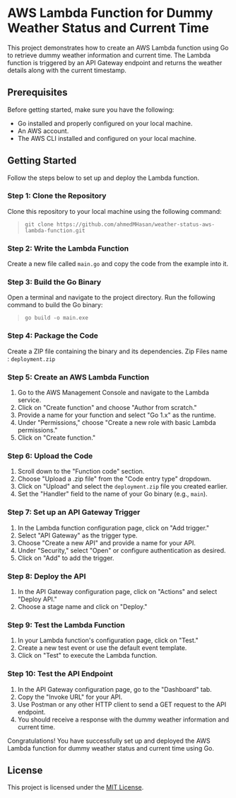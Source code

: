 # AWS Lambda Function for Dummy Weather Status and Current Time

This project demonstrates how to create an AWS Lambda function using Go to retrieve dummy weather information and current time. The Lambda function is triggered by an API Gateway endpoint and returns the weather details along with the current timestamp.

## Prerequisites

Before getting started, make sure you have the following:

- Go installed and properly configured on your local machine.
- An AWS account.
- The AWS CLI installed and configured on your local machine.

## Getting Started

Follow the steps below to set up and deploy the Lambda function.

### Step 1: Clone the Repository

Clone this repository to your local machine using the following command:

> ``git clone https://github.com/ahmedMHasan/weather-status-aws-lambda-function.git``


### Step 2: Write the Lambda Function

Create a new file called `main.go` and copy the code from the example into it.

### Step 3: Build the Go Binary

Open a terminal and navigate to the project directory. Run the following command to build the Go binary:

> `go build -o main.exe`


### Step 4: Package the Code

Create a ZIP file containing the binary and its dependencies. Zip Files name : `deployment.zip`


### Step 5: Create an AWS Lambda Function

1. Go to the AWS Management Console and navigate to the Lambda service.
2. Click on "Create function" and choose "Author from scratch."
3. Provide a name for your function and select "Go 1.x" as the runtime.
4. Under "Permissions," choose "Create a new role with basic Lambda permissions."
5. Click on "Create function."

### Step 6: Upload the Code

1. Scroll down to the "Function code" section.
2. Choose "Upload a .zip file" from the "Code entry type" dropdown.
3. Click on "Upload" and select the `deployment.zip` file you created earlier.
4. Set the "Handler" field to the name of your Go binary (e.g., `main`).

### Step 7: Set up an API Gateway Trigger

1. In the Lambda function configuration page, click on "Add trigger."
2. Select "API Gateway" as the trigger type.
3. Choose "Create a new API" and provide a name for your API.
4. Under "Security," select "Open" or configure authentication as desired.
5. Click on "Add" to add the trigger.

### Step 8: Deploy the API

1. In the API Gateway configuration page, click on "Actions" and select "Deploy API."
2. Choose a stage name and click on "Deploy."

### Step 9: Test the Lambda Function

1. In your Lambda function's configuration page, click on "Test."
2. Create a new test event or use the default event template.
3. Click on "Test" to execute the Lambda function.

### Step 10: Test the API Endpoint

1. In the API Gateway configuration page, go to the "Dashboard" tab.
2. Copy the "Invoke URL" for your API.
3. Use Postman or any other HTTP client to send a GET request to the API endpoint.
4. You should receive a response with the dummy weather information and current time.

Congratulations! You have successfully set up and deployed the AWS Lambda function for dummy weather status and current time using Go.

## License

This project is licensed under the [MIT License](LICENSE).

